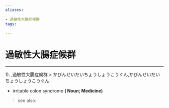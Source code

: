 ```yaml
---
aliases:
    
- 過敏性大腸症候群
tags:
    
---
```


# 過敏性大腸症候群
---
1).
,過敏性大腸症候群 > かびんせいだいちょうしょうこうぐん,かびんせいだいちょうしょうこうぐん

- irritable colon syndrome
**( Noun; Medicine)**
> see also: 
            